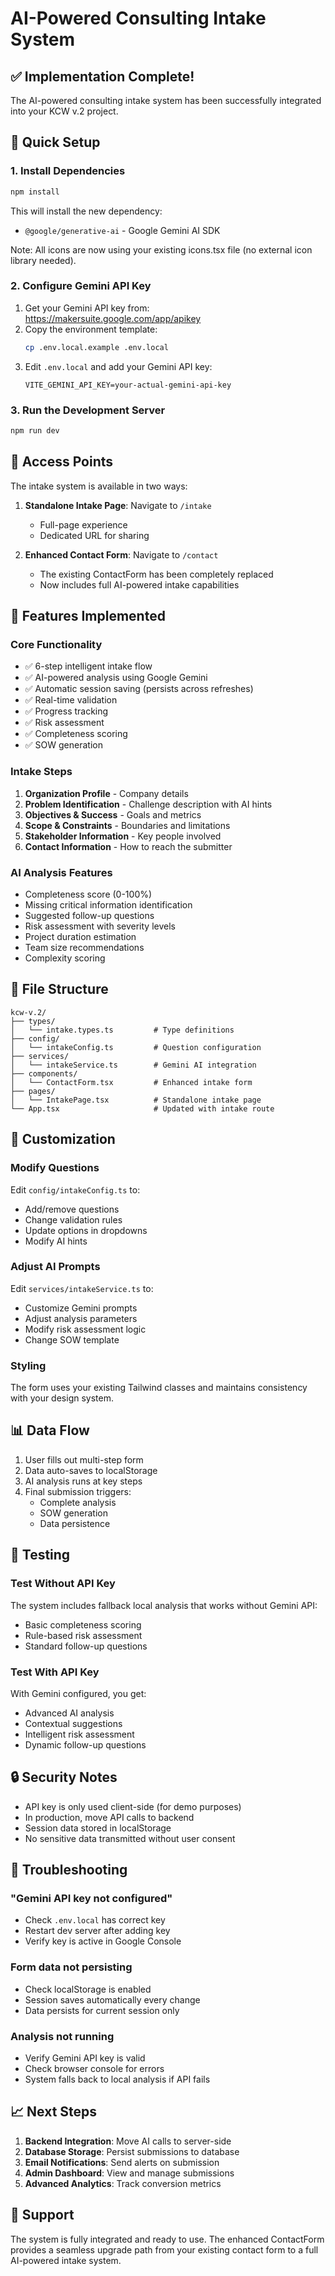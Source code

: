 # AI-Powered Consulting Intake System

## ✅ Implementation Complete!

The AI-powered consulting intake system has been successfully integrated into your KCW v.2 project.

## 🚀 Quick Setup

### 1. Install Dependencies

```bash
npm install
```

This will install the new dependency:
- `@google/generative-ai` - Google Gemini AI SDK

Note: All icons are now using your existing icons.tsx file (no external icon library needed).

### 2. Configure Gemini API Key

1. Get your Gemini API key from: https://makersuite.google.com/app/apikey
2. Copy the environment template:
   ```bash
   cp .env.local.example .env.local
   ```
3. Edit `.env.local` and add your Gemini API key:
   ```
   VITE_GEMINI_API_KEY=your-actual-gemini-api-key
   ```

### 3. Run the Development Server

```bash
npm run dev
```

## 📍 Access Points

The intake system is available in two ways:

1. **Standalone Intake Page**: Navigate to `/intake`
   - Full-page experience
   - Dedicated URL for sharing

2. **Enhanced Contact Form**: Navigate to `/contact`
   - The existing ContactForm has been completely replaced
   - Now includes full AI-powered intake capabilities

## 🎯 Features Implemented

### Core Functionality
- ✅ 6-step intelligent intake flow
- ✅ AI-powered analysis using Google Gemini
- ✅ Automatic session saving (persists across refreshes)
- ✅ Real-time validation
- ✅ Progress tracking
- ✅ Risk assessment
- ✅ Completeness scoring
- ✅ SOW generation

### Intake Steps
1. **Organization Profile** - Company details
2. **Problem Identification** - Challenge description with AI hints
3. **Objectives & Success** - Goals and metrics
4. **Scope & Constraints** - Boundaries and limitations
5. **Stakeholder Information** - Key people involved
6. **Contact Information** - How to reach the submitter

### AI Analysis Features
- Completeness score (0-100%)
- Missing critical information identification
- Suggested follow-up questions
- Risk assessment with severity levels
- Project duration estimation
- Team size recommendations
- Complexity scoring

## 📁 File Structure

```
kcw-v.2/
├── types/
│   └── intake.types.ts         # Type definitions
├── config/
│   └── intakeConfig.ts         # Question configuration
├── services/
│   └── intakeService.ts        # Gemini AI integration
├── components/
│   └── ContactForm.tsx         # Enhanced intake form
├── pages/
│   └── IntakePage.tsx          # Standalone intake page
└── App.tsx                     # Updated with intake route
```

## 🔧 Customization

### Modify Questions
Edit `config/intakeConfig.ts` to:
- Add/remove questions
- Change validation rules
- Update options in dropdowns
- Modify AI hints

### Adjust AI Prompts
Edit `services/intakeService.ts` to:
- Customize Gemini prompts
- Adjust analysis parameters
- Modify risk assessment logic
- Change SOW template

### Styling
The form uses your existing Tailwind classes and maintains consistency with your design system.

## 📊 Data Flow

1. User fills out multi-step form
2. Data auto-saves to localStorage
3. AI analysis runs at key steps
4. Final submission triggers:
   - Complete analysis
   - SOW generation
   - Data persistence

## 🧪 Testing

### Test Without API Key
The system includes fallback local analysis that works without Gemini API:
- Basic completeness scoring
- Rule-based risk assessment
- Standard follow-up questions

### Test With API Key
With Gemini configured, you get:
- Advanced AI analysis
- Contextual suggestions
- Intelligent risk assessment
- Dynamic follow-up questions

## 🔒 Security Notes

- API key is only used client-side (for demo purposes)
- In production, move API calls to backend
- Session data stored in localStorage
- No sensitive data transmitted without user consent

## 🐛 Troubleshooting

### "Gemini API key not configured"
- Check `.env.local` has correct key
- Restart dev server after adding key
- Verify key is active in Google Console

### Form data not persisting
- Check localStorage is enabled
- Session saves automatically every change
- Data persists for current session only

### Analysis not running
- Verify Gemini API key is valid
- Check browser console for errors
- System falls back to local analysis if API fails

## 📈 Next Steps

1. **Backend Integration**: Move AI calls to server-side
2. **Database Storage**: Persist submissions to database
3. **Email Notifications**: Send alerts on submission
4. **Admin Dashboard**: View and manage submissions
5. **Advanced Analytics**: Track conversion metrics

## 🤝 Support

The system is fully integrated and ready to use. The enhanced ContactForm provides a seamless upgrade path from your existing contact form to a full AI-powered intake system.